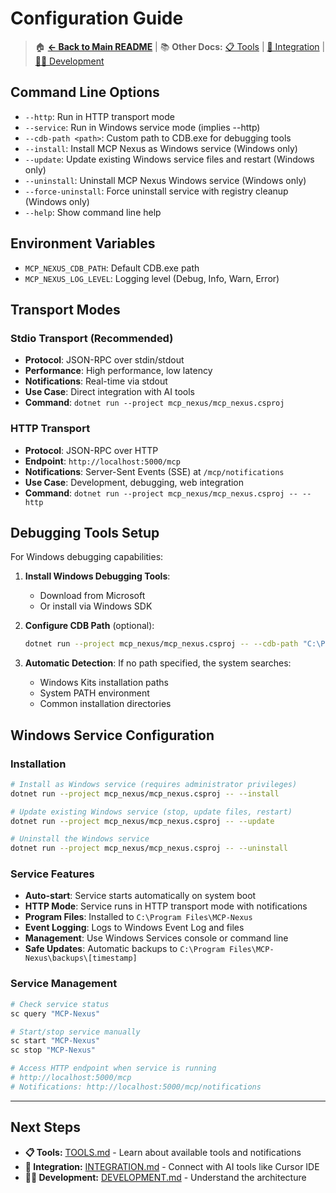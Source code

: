 # Configuration Guide

> 🏠 **[← Back to Main README](../README.md)** | 📚 **Other Docs:** [📋 Tools](TOOLS.md) | [🤖 Integration](INTEGRATION.md) | [👨‍💻 Development](DEVELOPMENT.md)

## Command Line Options

- `--http`: Run in HTTP transport mode
- `--service`: Run in Windows service mode (implies --http)
- `--cdb-path <path>`: Custom path to CDB.exe for debugging tools
- `--install`: Install MCP Nexus as Windows service (Windows only)
- `--update`: Update existing Windows service files and restart (Windows only)
- `--uninstall`: Uninstall MCP Nexus Windows service (Windows only)
- `--force-uninstall`: Force uninstall service with registry cleanup (Windows only)
- `--help`: Show command line help

## Environment Variables

- `MCP_NEXUS_CDB_PATH`: Default CDB.exe path
- `MCP_NEXUS_LOG_LEVEL`: Logging level (Debug, Info, Warn, Error)

## Transport Modes

### Stdio Transport (Recommended)
- **Protocol**: JSON-RPC over stdin/stdout
- **Performance**: High performance, low latency
- **Notifications**: Real-time via stdout
- **Use Case**: Direct integration with AI tools
- **Command**: `dotnet run --project mcp_nexus/mcp_nexus.csproj`

### HTTP Transport
- **Protocol**: JSON-RPC over HTTP
- **Endpoint**: `http://localhost:5000/mcp`
- **Notifications**: Server-Sent Events (SSE) at `/mcp/notifications`
- **Use Case**: Development, debugging, web integration
- **Command**: `dotnet run --project mcp_nexus/mcp_nexus.csproj -- --http`

## Debugging Tools Setup

For Windows debugging capabilities:

1. **Install Windows Debugging Tools**:
   - Download from Microsoft
   - Or install via Windows SDK

2. **Configure CDB Path** (optional):
   ```bash
   dotnet run --project mcp_nexus/mcp_nexus.csproj -- --cdb-path "C:\Program Files\Windows Kits\10\Debuggers\x64\cdb.exe"
   ```

3. **Automatic Detection**: If no path specified, the system searches:
   - Windows Kits installation paths
   - System PATH environment
   - Common installation directories

## Windows Service Configuration

### Installation
```bash
# Install as Windows service (requires administrator privileges)
dotnet run --project mcp_nexus/mcp_nexus.csproj -- --install

# Update existing Windows service (stop, update files, restart)
dotnet run --project mcp_nexus/mcp_nexus.csproj -- --update

# Uninstall the Windows service
dotnet run --project mcp_nexus/mcp_nexus.csproj -- --uninstall
```

### Service Features
- **Auto-start**: Service starts automatically on system boot
- **HTTP Mode**: Service runs in HTTP transport mode with notifications
- **Program Files**: Installed to `C:\Program Files\MCP-Nexus`
- **Event Logging**: Logs to Windows Event Log and files
- **Management**: Use Windows Services console or command line
- **Safe Updates**: Automatic backups to `C:\Program Files\MCP-Nexus\backups\[timestamp]`

### Service Management
```bash
# Check service status
sc query "MCP-Nexus"

# Start/stop service manually
sc start "MCP-Nexus"
sc stop "MCP-Nexus"

# Access HTTP endpoint when service is running
# http://localhost:5000/mcp
# Notifications: http://localhost:5000/mcp/notifications
```

---

## Next Steps

- **📋 Tools:** [TOOLS.md](TOOLS.md) - Learn about available tools and notifications
- **🤖 Integration:** [INTEGRATION.md](INTEGRATION.md) - Connect with AI tools like Cursor IDE
- **👨‍💻 Development:** [DEVELOPMENT.md](DEVELOPMENT.md) - Understand the architecture
